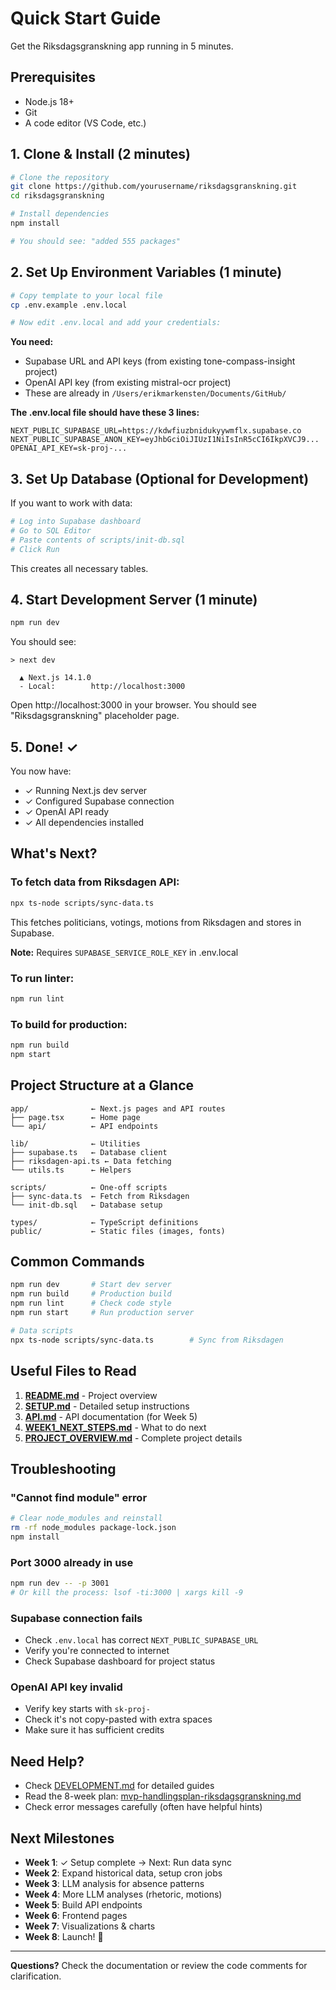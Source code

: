 # Quick Start Guide

Get the Riksdagsgranskning app running in 5 minutes.

## Prerequisites

- Node.js 18+
- Git
- A code editor (VS Code, etc.)

## 1. Clone & Install (2 minutes)

```bash
# Clone the repository
git clone https://github.com/yourusername/riksdagsgranskning.git
cd riksdagsgranskning

# Install dependencies
npm install

# You should see: "added 555 packages"
```

## 2. Set Up Environment Variables (1 minute)

```bash
# Copy template to your local file
cp .env.example .env.local

# Now edit .env.local and add your credentials:
```

**You need:**
- Supabase URL and API keys (from existing tone-compass-insight project)
- OpenAI API key (from existing mistral-ocr project)
- These are already in `/Users/erikmarkensten/Documents/GitHub/`

**The .env.local file should have these 3 lines:**
```
NEXT_PUBLIC_SUPABASE_URL=https://kdwfiuzbnidukyywmflx.supabase.co
NEXT_PUBLIC_SUPABASE_ANON_KEY=eyJhbGciOiJIUzI1NiIsInR5cCI6IkpXVCJ9...
OPENAI_API_KEY=sk-proj-...
```

## 3. Set Up Database (Optional for Development)

If you want to work with data:

```bash
# Log into Supabase dashboard
# Go to SQL Editor
# Paste contents of scripts/init-db.sql
# Click Run
```

This creates all necessary tables.

## 4. Start Development Server (1 minute)

```bash
npm run dev
```

You should see:
```
> next dev

  ▲ Next.js 14.1.0
  - Local:        http://localhost:3000
```

Open http://localhost:3000 in your browser. You should see "Riksdagsgranskning" placeholder page.

## 5. Done! ✓

You now have:
- ✓ Running Next.js dev server
- ✓ Configured Supabase connection
- ✓ OpenAI API ready
- ✓ All dependencies installed

## What's Next?

### To fetch data from Riksdagen API:

```bash
npx ts-node scripts/sync-data.ts
```

This fetches politicians, votings, motions from Riksdagen and stores in Supabase.

**Note:** Requires `SUPABASE_SERVICE_ROLE_KEY` in .env.local

### To run linter:

```bash
npm run lint
```

### To build for production:

```bash
npm run build
npm start
```

## Project Structure at a Glance

```
app/              ← Next.js pages and API routes
├── page.tsx      ← Home page
└── api/          ← API endpoints

lib/              ← Utilities
├── supabase.ts   ← Database client
├── riksdagen-api.ts ← Data fetching
└── utils.ts      ← Helpers

scripts/          ← One-off scripts
├── sync-data.ts  ← Fetch from Riksdagen
└── init-db.sql   ← Database setup

types/            ← TypeScript definitions
public/           ← Static files (images, fonts)
```

## Common Commands

```bash
npm run dev       # Start dev server
npm run build     # Production build
npm run lint      # Check code style
npm run start     # Run production server

# Data scripts
npx ts-node scripts/sync-data.ts        # Sync from Riksdagen
```

## Useful Files to Read

1. **[README.md](README.md)** - Project overview
2. **[SETUP.md](SETUP.md)** - Detailed setup instructions
3. **[API.md](API.md)** - API documentation (for Week 5)
4. **[WEEK1_NEXT_STEPS.md](WEEK1_NEXT_STEPS.md)** - What to do next
5. **[PROJECT_OVERVIEW.md](PROJECT_OVERVIEW.md)** - Complete project details

## Troubleshooting

### "Cannot find module" error

```bash
# Clear node_modules and reinstall
rm -rf node_modules package-lock.json
npm install
```

### Port 3000 already in use

```bash
npm run dev -- -p 3001
# Or kill the process: lsof -ti:3000 | xargs kill -9
```

### Supabase connection fails

- Check `.env.local` has correct `NEXT_PUBLIC_SUPABASE_URL`
- Verify you're connected to internet
- Check Supabase dashboard for project status

### OpenAI API key invalid

- Verify key starts with `sk-proj-`
- Check it's not copy-pasted with extra spaces
- Make sure it has sufficient credits

## Need Help?

- Check [DEVELOPMENT.md](DEVELOPMENT.md) for detailed guides
- Read the 8-week plan: [mvp-handlingsplan-riksdagsgranskning.md](mvp-handlingsplan-riksdagsgranskning.md)
- Check error messages carefully (often have helpful hints)

## Next Milestones

- **Week 1**: ✓ Setup complete → Next: Run data sync
- **Week 2**: Expand historical data, setup cron jobs
- **Week 3**: LLM analysis for absence patterns
- **Week 4**: More LLM analyses (rhetoric, motions)
- **Week 5**: Build API endpoints
- **Week 6**: Frontend pages
- **Week 7**: Visualizations & charts
- **Week 8**: Launch! 🚀

---

**Questions?** Check the documentation or review the code comments for clarification.
